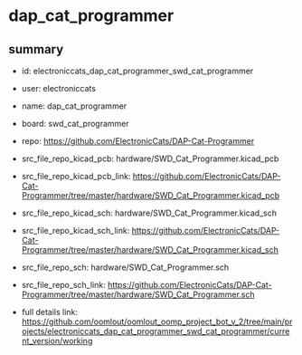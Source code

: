 # dap_cat_programmer
 
## summary 
* id: electroniccats_dap_cat_programmer_swd_cat_programmer
* user: electroniccats
* name: dap_cat_programmer
* board: swd_cat_programmer
* repo: https://github.com/ElectronicCats/DAP-Cat-Programmer
* src_file_repo_kicad_pcb: hardware/SWD_Cat_Programmer.kicad_pcb
* src_file_repo_kicad_pcb_link: https://github.com/ElectronicCats/DAP-Cat-Programmer/tree/master/hardware/SWD_Cat_Programmer.kicad_pcb
* src_file_repo_kicad_sch: hardware/SWD_Cat_Programmer.kicad_sch
* src_file_repo_kicad_sch_link: https://github.com/ElectronicCats/DAP-Cat-Programmer/tree/master/hardware/SWD_Cat_Programmer.kicad_sch

* src_file_repo_sch: hardware/SWD_Cat_Programmer.sch
* src_file_repo_sch_link: https://github.com/ElectronicCats/DAP-Cat-Programmer/tree/master/hardware/SWD_Cat_Programmer.sch
* full details link: https://github.com/oomlout/oomlout_oomp_project_bot_v_2/tree/main/projects/electroniccats_dap_cat_programmer_swd_cat_programmer/current_version/working  







